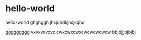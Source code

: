# hello-world
hello-world
ghghggh
jhsjqhdkjhsjkqhd

ggggggggg
vxvxvxvxvx
cwxcwxcwxcwcwcwcwcw
bbjbjjjbjbjbj
